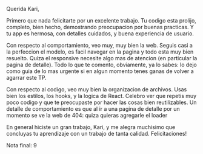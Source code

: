 Querida Kari, 

Primero que nada felicitarte por un excelente trabajo. Tu codigo esta prolijo, completo, bien hecho, demostrando preocupacion por buenas practicas. Y tu app es hermosa, con detalles cuidados, y buena experiencia de usuario. 

Con respecto al comportamiento, veo muy, muy bien la web. Seguis casi a la perfeccion el modelo, es facil navegar en la pagina y todo esta muy bien resuelto. Quiza el responsive necesite algo mas de atencion (en particular la pagina de detalle). Todo lo que te comento, obviamente, ya lo sabes: lo dejo como guia de lo mas urgente si en algun momento tenes ganas de volver a agarrar este TP. 

Con respecto al codigo, veo muy bien la organizacion de archivos. Usas bien los estilos, los hooks, y la logica de React. Celebro ver que repetis muy poco codigo y que te preocupaste por hacer las cosas bien reutilizables. Un detalle de comportamiento es que al ir a una pagina de detalle por un momento se ve la web de 404: quiza quieras agregarle el loader

En general hiciste un gran trabajo, Kari, y me alegra muchisimo que concluyas tu aprendizaje con un trabajo de tanta calidad. Felicitaciones!

Nota final: 9